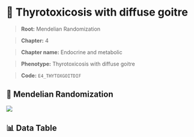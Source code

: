 # 🧪 Thyrotoxicosis with diffuse goitre

> **Root:** Mendelian Randomization

> **Chapter:** 4  

> **Chapter name:** Endocrine and metabolic

> **Phenotype:** Thyrotoxicosis with diffuse goitre  

> **Code:** `E4_THYTOXGOITDIF`

## 🧬 Mendelian Randomization  

<img src="/MR/Figures/Forward/E4_THYTOXGOITDIF.png"/>

## 📊 Data Table

<CsvTableMRF src="/MR/Data/Forward/E4_THYTOXGOITDIF.csv"/>

